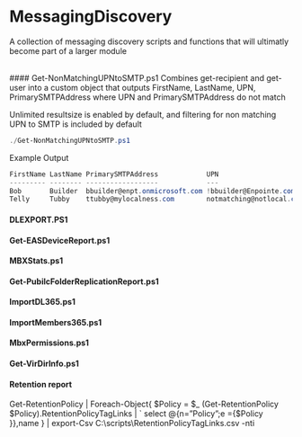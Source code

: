 MessagingDiscovery
======
A collection of messaging discovery scripts and functions that will ultimatly become part of a larger module

<br />
#### Get-NonMatchingUPNtoSMTP.ps1
Combines get-recipient and get-user into a custom object that outputs
FirstName, LastName, UPN, PrimarySMTPAddress where UPN and PrimarySMTPAddress do not match

Unlimited resultsize is enabled by default, and filtering for non matching UPN to SMTP is included by default
```powershell
./Get-NonMatchingUPNtoSMTP.ps1
```
Example Output
```powershell
FirstName LastName PrimarySMTPAddress            UPN
--------- -------- ------------------            ---
Bob       Builder  bbuilder@enpt.onmicrosoft.com !bbuilder@Enpointe.com
Telly     Tubby    ttubby@mylocalness.com        notmatching@notlocal.com
```

#### DLEXPORT.PS1

#### Get-EASDeviceReport.ps1

#### MBXStats.ps1

#### Get-PubilcFolderReplicationReport.ps1

#### ImportDL365.ps1

#### ImportMembers365.ps1

#### MbxPermissions.ps1

#### Get-VirDirInfo.ps1

#### Retention report
Get-RetentionPolicy | Foreach-Object{
$Policy = $_
(Get-RetentionPolicy $Policy).RetentionPolicyTagLinks | `
select @{n=”Policy”;e ={$Policy }},name
} | export-Csv  C:\scripts\RetentionPolicyTagLinks.csv -nti 


